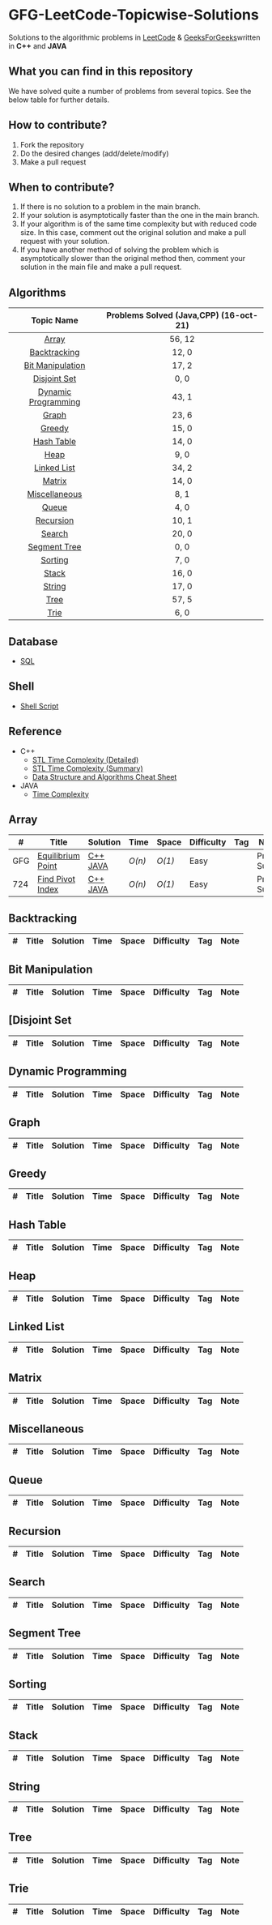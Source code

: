 # GFG-LeetCode-Topicwise-Solutions

Solutions to the algorithmic problems in [LeetCode](https://leetcode.com/problemset/algorithms/) & [GeeksForGeeks](https://practice.geeksforgeeks.org/explore/?problemType=full&page=1)written in **C++** and **JAVA**

## What you can find in this repository

We have solved quite a number of problems from several topics. See the below table for further details.

## How to contribute?

1. Fork the repository 
2. Do the desired changes (add/delete/modify)
3. Make a pull request


## When to contribute?

1. If there is no solution to a problem in the main branch.
2. If your solution is asymptotically faster than the one in the main branch.
3. If your algorithm is of the same time complexity but with reduced code size. In this case, comment out the original solution and make a pull request with your solution.
4. If you have another method of solving the problem which is asymptotically slower than the original method then, comment your solution in the main file and make a pull request.


## Algorithms
| Topic Name| Problems Solved (Java,CPP) (16-oct-21)| 
|  :--------: |  :--------: | 
| [Array](https://github.com/prateekshyap/DSA#array) | 56, 12 |
| [Backtracking](https://github.com/prateekshyap/DSA#backtracking) | 12, 0 |
| [Bit Manipulation](https://github.com/prateekshyap/DSA#bit-manipulation) | 17, 2 |
| [Disjoint Set](https://github.com/prateekshyap/DSA#disjoint-set) | 0, 0 |
| [Dynamic Programming](https://github.com/prateekshyap/DSA#dynamic-programming) | 43, 1 |
| [Graph](https://github.com/prateekshyap/DSA#graph) | 23, 6 |
| [Greedy](https://github.com/prateekshyap/DSA#greedy) | 15, 0 |
| [Hash Table](https://github.com/prateekshyap/DSA#hash-table) | 14, 0 |
| [Heap](https://github.com/prateekshyap/DSA#heap) | 9, 0 |
| [Linked List](https://github.com/prateekshyap/DSA#linked-list) | 34, 2 |
| [Matrix](https://github.com/prateekshyap/DSA#matrix) | 14, 0 |
| [Miscellaneous](https://github.com/prateekshyap/DSA#miscellaneous) | 8, 1 |
| [Queue](https://github.com/prateekshyap/DSA#queue) | 4, 0 |
| [Recursion](https://github.com/prateekshyap/DSA#recursion) | 10, 1 |
| [Search](https://github.com/prateekshyap/DSA#searching) | 20, 0 |
| [Segment Tree](https://github.com/prateekshyap/DSA#segment-tree) | 0, 0 |
| [Sorting](https://github.com/prateekshyap/DSA#sort) | 7, 0 |
| [Stack](https://github.com/prateekshyap/DSA#stack) | 16, 0 |
| [String](https://github.com/prateekshyap/DSA#string) | 17, 0 |
| [Tree](https://github.com/prateekshyap/DSA#tree) | 57, 5 |
| [Trie](https://github.com/prateekshyap/DSA#trie) | 6, 0 |
<!-- 
| [Simulation](https://github.com/prateekshyap/DSA#simulation) | |
| [Design](https://github.com/prateekshyap/DSA#design) | |
-->

## Database
* [SQL](to-be-updated)


## Shell
* [Shell Script](to-be-updated)

## Reference

* C++
    * [STL Time Complexity (Detailed)](http://www.cplusplus.com/reference/stl/)
    * [STL Time Complexity (Summary)](http://john-ahlgren.blogspot.com/2013/10/stl-container-performance.html)
    * [Data Structure and Algorithms Cheat Sheet](https://github.com/gibsjose/cpp-cheat-sheet/blob/master/Data%20Structures%20and%20Algorithms.md)
* JAVA
    * [Time Complexity](to-be-updated)
    
## Array
|  #  | Title           |  Solution       |  Time           | Space           | Difficulty    | Tag          | Note| 
|-----|---------------- | --------------- | --------------- | --------------- | ------------- |--------------|-----|
GFG | [Equilibrium Point](https://practice.geeksforgeeks.org/problems/equilibrium-point-1587115620/1)         | [C++](./GFG_ARR_EquilibriumPoints.cpp) [JAVA]()       | _O(n)_       | _O(1)_          | Easy         || Prefix Sum 
724 | [Find Pivot Index](https://leetcode.com/problems/find-pivot-index/)         | [C++](./LC_ARR_EquilibriumPoints.cpp) [JAVA](./EquilibriumPoint.java)       | _O(n)_       | _O(1)_          | Easy         || Prefix Sum


## Backtracking
|  #  | Title           |  Solution       |  Time           | Space           | Difficulty    | Tag          | Note| 
|-----|---------------- | --------------- | --------------- | --------------- | ------------- |--------------|-----|


## Bit Manipulation
|  #  | Title           |  Solution       |  Time           | Space           | Difficulty    | Tag          | Note| 
|-----|---------------- | --------------- | --------------- | --------------- | ------------- |--------------|-----|

## [Disjoint Set
|  #  | Title           |  Solution       |  Time           | Space           | Difficulty    | Tag          | Note| 
|-----|---------------- | --------------- | --------------- | --------------- | ------------- |--------------|-----|

## Dynamic Programming
|  #  | Title           |  Solution       |  Time           | Space           | Difficulty    | Tag          | Note| 
|-----|---------------- | --------------- | --------------- | --------------- | ------------- |--------------|-----|


## Graph
|  #  | Title           |  Solution       |  Time           | Space           | Difficulty    | Tag          | Note| 
|-----|---------------- | --------------- | --------------- | --------------- | ------------- |--------------|-----|


## Greedy
|  #  | Title           |  Solution       |  Time           | Space           | Difficulty    | Tag          | Note| 
|-----|---------------- | --------------- | --------------- | --------------- | ------------- |--------------|-----|


## Hash Table
|  #  | Title           |  Solution       |  Time           | Space           | Difficulty    | Tag          | Note| 
|-----|---------------- | --------------- | --------------- | --------------- | ------------- |--------------|-----|


## Heap
|  #  | Title           |  Solution       |  Time           | Space           | Difficulty    | Tag          | Note| 
|-----|---------------- | --------------- | --------------- | --------------- | ------------- |--------------|-----|


## Linked List
|  #  | Title           |  Solution       |  Time           | Space           | Difficulty    | Tag          | Note| 
|-----|---------------- | --------------- | --------------- | --------------- | ------------- |--------------|-----|


## Matrix
|  #  | Title           |  Solution       |  Time           | Space           | Difficulty    | Tag          | Note| 
|-----|---------------- | --------------- | --------------- | --------------- | ------------- |--------------|-----|


## Miscellaneous
|  #  | Title           |  Solution       |  Time           | Space           | Difficulty    | Tag          | Note| 
|-----|---------------- | --------------- | --------------- | --------------- | ------------- |--------------|-----|


## Queue
|  #  | Title           |  Solution       |  Time           | Space           | Difficulty    | Tag          | Note| 
|-----|---------------- | --------------- | --------------- | --------------- | ------------- |--------------|-----|


## Recursion
|  #  | Title           |  Solution       |  Time           | Space           | Difficulty    | Tag          | Note| 
|-----|---------------- | --------------- | --------------- | --------------- | ------------- |--------------|-----|


## Search
|  #  | Title           |  Solution       |  Time           | Space           | Difficulty    | Tag          | Note| 
|-----|---------------- | --------------- | --------------- | --------------- | ------------- |--------------|-----|


## Segment Tree
|  #  | Title           |  Solution       |  Time           | Space           | Difficulty    | Tag          | Note| 
|-----|---------------- | --------------- | --------------- | --------------- | ------------- |--------------|-----|


## Sorting
|  #  | Title           |  Solution       |  Time           | Space           | Difficulty    | Tag          | Note| 
|-----|---------------- | --------------- | --------------- | --------------- | ------------- |--------------|-----|


## Stack
|  #  | Title           |  Solution       |  Time           | Space           | Difficulty    | Tag          | Note| 
|-----|---------------- | --------------- | --------------- | --------------- | ------------- |--------------|-----|


## String
|  #  | Title           |  Solution       |  Time           | Space           | Difficulty    | Tag          | Note| 
|-----|---------------- | --------------- | --------------- | --------------- | ------------- |--------------|-----|


## Tree
|  #  | Title           |  Solution       |  Time           | Space           | Difficulty    | Tag          | Note| 
|-----|---------------- | --------------- | --------------- | --------------- | ------------- |--------------|-----|


## Trie
|  #  | Title           |  Solution       |  Time           | Space           | Difficulty    | Tag          | Note| 
|-----|---------------- | --------------- | --------------- | --------------- | ------------- |--------------|-----|




